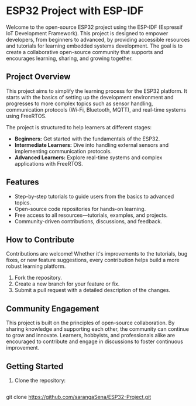 # ESP32 Project with ESP-IDF

Welcome to the open-source ESP32 project using the ESP-IDF (Espressif IoT Development Framework). This project is designed to empower developers, from beginners to advanced, by providing accessible resources and tutorials for learning embedded systems development. The goal is to create a collaborative open-source community that supports and encourages learning, sharing, and growing together.

## Project Overview

This project aims to simplify the learning process for the ESP32 platform. It starts with the basics of setting up the development environment and progresses to more complex topics such as sensor handling, communication protocols (Wi-Fi, Bluetooth, MQTT), and real-time systems using FreeRTOS.

The project is structured to help learners at different stages:
- **Beginners:** Get started with the fundamentals of the ESP32.
- **Intermediate Learners:** Dive into handling external sensors and implementing communication protocols.
- **Advanced Learners:** Explore real-time systems and complex applications with FreeRTOS.

## Features

- Step-by-step tutorials to guide users from the basics to advanced topics.
- Open-source code repositories for hands-on learning.
- Free access to all resources—tutorials, examples, and projects.
- Community-driven contributions, discussions, and feedback.

## How to Contribute

Contributions are welcome! Whether it's improvements to the tutorials, bug fixes, or new feature suggestions, every contribution helps build a more robust learning platform.

1. Fork the repository.
2. Create a new branch for your feature or fix.
3. Submit a pull request with a detailed description of the changes.

## Community Engagement

This project is built on the principles of open-source collaboration. By sharing knowledge and supporting each other, the community can continue to grow and innovate. Learners, hobbyists, and professionals alike are encouraged to contribute and engage in discussions to foster continuous improvement.

## Getting Started

1. Clone the repository:  
   ```bash
 git clone https://github.com/sarangaSena/ESP32-Project.git
